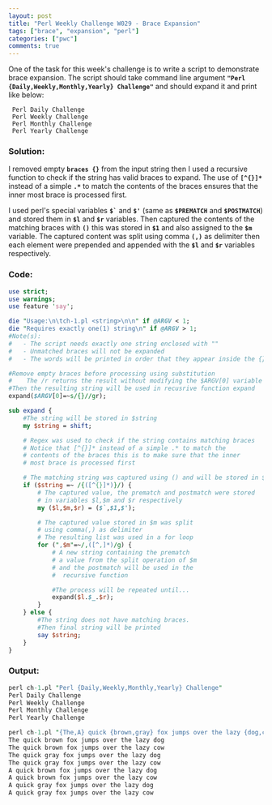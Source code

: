 ```yaml
---
layout: post
title: "Perl Weekly Challenge W029 - Brace Expansion"
tags: ["brace", "expansion", "perl"]
categories: ["pwc"]
comments: true
---
```


One of the task for this week's challenge is to write a script to demonstrate brace expansion. 
The script should take command line argument **```"Perl {Daily,Weekly,Monthly,Yearly} Challenge"```** and should expand it and print like below:
```
 Perl Daily Challenge
 Perl Weekly Challenge
 Perl Monthly Challenge
 Perl Yearly Challenge
```
<!-- more -->
### **Solution:**
I removed empty **```braces {}```** from the input string then I used a recursive function to check if the string has valid braces to expand. The use of **```[^{}]*```** instead of a simple **```.*```** to match the contents of the braces ensures that the inner most brace is processed first. 

I used perl's special variables **`` $` ``** and **```$'```** (same as **```$PREMATCH```** and **```$POSTMATCH```**) and stored them in **```$l```** and **```$r```** variables. Then captured the contents of the matching braces with **```()```** this was stored in **```$1```** and also assigned to the **```$m```** variable. The captured content was split using comma **```(,)```** as delimiter then each element were prepended and appended with the **```$l```** and **```$r```** variables respectively.

### **Code:**
```perl
use strict;
use warnings;
use feature 'say';

die "Usage:\n\tch-1.pl <string>\n\n" if @ARGV < 1;
die "Requires exactly one(1) string\n" if @ARGV > 1;
#Note(s):
#   - The script needs exactly one string enclosed with ""
#   - Unmatched braces will not be expanded
#   - The words will be printed in order that they appear inside the {}

#Remove empty braces before processing using substitution
#    The /r returns the result without modifying the $ARGV[0] variable
#Then the resulting string will be used in recusrive function expand
expand($ARGV[0]=~s/{}//gr);

sub expand {
    #The string will be stored in $string
    my $string = shift;

    # Regex was used to check if the string contains matching braces
    # Notice that [^{}]* instead of a simple .* to match the 
    # contents of the braces this is to make sure that the inner 
    # most brace is processed first

    # The matching string was captured using () and will be stored in $1
    if ($string =~ /{([^{}]*)}/) {
        # The captured value, the prematch and postmatch were stored
        # in variables $l,$m and $r respectively
        my ($l,$m,$r) = ($`,$1,$');

        # The captured value stored in $m was split 
        # using comma(,) as delimiter
        # The resulting list was used in a for loop
        for (",$m"=~/,([^,]*)/g) {
            # A new string containing the prematch
            # a value from the split operation of $m
            # and the postmatch will be used in the
            #  recursive function

            #The process will be repeated until...
            expand($l.$_.$r);
        }
    } else {
        #The string does not have matching braces.
        #Then final string will be printed
        say $string;
    }
}
```

### **Output:**
```perl
perl ch-1.pl "Perl {Daily,Weekly,Monthly,Yearly} Challenge"
Perl Daily Challenge
Perl Weekly Challenge
Perl Monthly Challenge
Perl Yearly Challenge

perl ch-1.pl "{The,A} quick {brown,gray} fox jumps over the lazy {dog,cow}"
The quick brown fox jumps over the lazy dog
The quick brown fox jumps over the lazy cow
The quick gray fox jumps over the lazy dog
The quick gray fox jumps over the lazy cow
A quick brown fox jumps over the lazy dog
A quick brown fox jumps over the lazy cow
A quick gray fox jumps over the lazy dog
A quick gray fox jumps over the lazy cow
```
